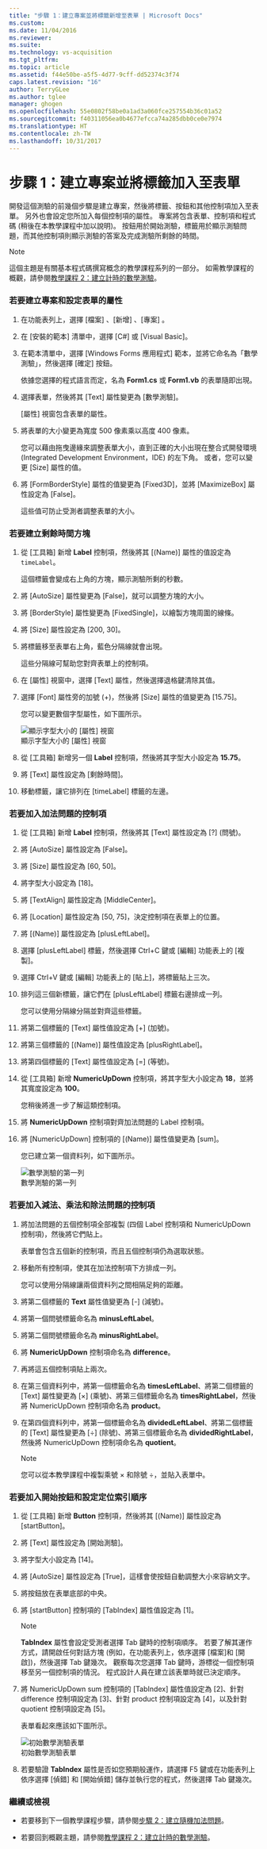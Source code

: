 ```yaml
---
title: "步驟 1：建立專案並將標籤新增至表單 | Microsoft Docs"
ms.custom: 
ms.date: 11/04/2016
ms.reviewer: 
ms.suite: 
ms.technology: vs-acquisition
ms.tgt_pltfrm: 
ms.topic: article
ms.assetid: f44e50be-a5f5-4d77-9cff-dd52374c3f74
caps.latest.revision: "16"
author: TerryGLee
ms.author: tglee
manager: ghogen
ms.openlocfilehash: 55e0802f58be0a1ad3a060fce257554b36c01a52
ms.sourcegitcommit: f40311056ea0b4677efcca74a285dbb0ce0e7974
ms.translationtype: HT
ms.contentlocale: zh-TW
ms.lasthandoff: 10/31/2017
---
```

# <a name="step-1-create-a-project-and-add-labels-to-your-form"></a>步驟 1：建立專案並將標籤加入至表單
開發這個測驗的前幾個步驟是建立專案，然後將標籤、按鈕和其他控制項加入至表單。 另外也會設定您所加入每個控制項的屬性。 專案將包含表單、控制項和程式碼 (稍後在本教學課程中加以說明)。 按鈕用於開始測驗，標籤用於顯示測驗問題，而其他控制項則顯示測驗的答案及完成測驗所剩餘的時間。  
  
> [!NOTE]
>  這個主題是有關基本程式碼撰寫概念的教學課程系列的一部分。 如需教學課程的概觀，請參閱[教學課程 2：建立計時的數學測驗](../ide/tutorial-2-create-a-timed-math-quiz.md)。  
  
### <a name="to-create-a-project-and-and-set-properties-for-a-form"></a>若要建立專案和設定表單的屬性  
  
1.  在功能表列上，選擇 [檔案] 、[新增] 、[專案] 。  
  
2.  在 [安裝的範本] 清單中，選擇 [C#] 或 [Visual Basic]。  
  
3.  在範本清單中，選擇 [Windows Forms 應用程式] 範本，並將它命名為「數學測驗」，然後選擇 [確定] 按鈕。  
  
     依據您選擇的程式語言而定，名為 **Form1.cs** 或 **Form1.vb** 的表單隨即出現。  
  
4.  選擇表單，然後將其 [Text] 屬性變更為 [數學測驗]。  
  
     [屬性] 視窗包含表單的屬性。  
  
5.  將表單的大小變更為寬度 500 像素乘以高度 400 像素。  
  
     您可以藉由拖曳邊緣來調整表單大小，直到正確的大小出現在整合式開發環境 (Integrated Development Environment，IDE) 的左下角。 或者，您可以變更 [Size] 屬性的值。  
  
6.  將 [FormBorderStyle] 屬性的值變更為 [Fixed3D]，並將 [MaximizeBox] 屬性設定為 [False]。  
  
     這些值可防止受測者調整表單的大小。  
  
### <a name="to-create-the-time-remaining-box"></a>若要建立剩餘時間方塊  
  
1.  從 [工具箱] 新增 **Label** 控制項，然後將其 [(Name)] 屬性的值設定為 `timeLabel`。  
  
     這個標籤會變成右上角的方塊，顯示測驗所剩的秒數。  
  
2.  將 [AutoSize] 屬性變更為 [False]，就可以調整方塊的大小。  
  
3.  將 [BorderStyle] 屬性變更為 [FixedSingle]，以繪製方塊周圍的線條。  
  
4.  將 [Size] 屬性設定為 [200, 30]。  
  
5.  將標籤移至表單右上角，藍色分隔線就會出現。  
  
     這些分隔線可幫助您對齊表單上的控制項。  
  
6.  在 [屬性] 視窗中，選擇 [Text] 屬性，然後選擇退格鍵清除其值。  
  
7.  選擇 [Font] 屬性旁的加號 (+)，然後將 [Size] 屬性的值變更為 [15.75]。  
  
     您可以變更數個字型屬性，如下圖所示。  
  
     ![顯示字型大小的 [屬性] 視窗](../ide/media/express_setfontsize.png "Express_setFontSize")  
顯示字型大小的 [屬性] 視窗  
  
8.  從 [工具箱] 新增另一個 **Label** 控制項，然後將其字型大小設定為 **15.75**。  
  
9. 將 [Text] 屬性設定為 [剩餘時間]。  
  
10. 移動標籤，讓它排列在 [timeLabel] 標籤的左邊。  
  
### <a name="to-add-controls-for-the-addition-problems"></a>若要加入加法問題的控制項  
  
1.  從 [工具箱] 新增 **Label** 控制項，然後將其 [Text] 屬性設定為 [?] (問號)。  
  
2.  將 [AutoSize] 屬性設定為 [False]。  
  
3.  將 [Size] 屬性設定為 [60, 50]。  
  
4.  將字型大小設定為 [18]。  
  
5.  將 [TextAlign] 屬性設定為 [MiddleCenter]。  
  
6.  將 [Location] 屬性設定為 [50, 75]，決定控制項在表單上的位置。  
  
7.  將 [(Name)] 屬性設定為 [plusLeftLabel]。  
  
8.  選擇 [plusLeftLabel] 標籤，然後選擇 Ctrl+C 鍵或 [編輯] 功能表上的 [複製]。  
  
9. 選擇 Ctrl+V 鍵或 [編輯] 功能表上的 [貼上]，將標籤貼上三次。  
  
10. 排列這三個新標籤，讓它們在 [plusLeftLabel] 標籤右邊排成一列。  
  
     您可以使用分隔線分隔並對齊這些標籤。  
  
11. 將第二個標籤的 [Text] 屬性值設定為 [+] (加號)。  
  
12. 將第三個標籤的 [(Name)] 屬性值設定為 [plusRightLabel]。  
  
13. 將第四個標籤的 [Text] 屬性值設定為 [=] (等號)。  
  
14. 從 [工具箱] 新增 **NumericUpDown** 控制項，將其字型大小設定為 **18**，並將其寬度設定為 **100**。  
  
     您稍後將進一步了解這類控制項。  
  
15. 將 **NumericUpDown** 控制項對齊加法問題的 Label 控制項。  
  
16. 將 [NumericUpDown] 控制項的 [(Name)] 屬性值變更為 [sum]。  
  
     您已建立第一個資料列，如下圖所示。  
  
     ![數學測驗的第一列](../ide/media/express_firstrow.png "Express_firstRow")  
數學測驗的第一列  
  
### <a name="to-add-controls-for-the-subtraction-multiplication-and-division-problems"></a>若要加入減法、乘法和除法問題的控制項  
  
1.  將加法問題的五個控制項全部複製 (四個 Label 控制項和 NumericUpDown 控制項)，然後將它們貼上。  
  
     表單會包含五個新的控制項，而且五個控制項仍為選取狀態。  
  
2.  移動所有控制項，使其在加法控制項下方排成一列。  
  
     您可以使用分隔線讓兩個資料列之間相隔足夠的距離。  
  
3.  將第二個標籤的 **Text** 屬性值變更為 [-] (減號)。  
  
4.  將第一個問號標籤命名為 **minusLeftLabel**。  
  
5.  將第二個問號標籤命名為 **minusRightLabel**。  
  
6.  將 **NumericUpDown** 控制項命名為 **difference**。  
  
7.  再將這五個控制項貼上兩次。  
  
8.  在第三個資料列中，將第一個標籤命名為 **timesLeftLabel**、將第二個標籤的 [Text] 屬性變更為 [×] (乘號)、將第三個標籤命名為 **timesRightLabel**，然後將 NumericUpDown 控制項命名為 **product**。  
  
9. 在第四個資料列中，將第一個標籤命名為 **dividedLeftLabel**、將第二個標籤的 [Text] 屬性變更為 [÷] (除號)、將第三個標籤命名為 **dividedRightLabel**，然後將 NumericUpDown 控制項命名為 **quotient**。  
  
    > [!NOTE]
    >  您可以從本教學課程中複製乘號 × 和除號 ÷，並貼入表單中。  
  
### <a name="to-add-a-start-button-and-set-the-tab-index-order"></a>若要加入開始按鈕和設定定位索引順序  
  
1.  從 [工具箱] 新增 **Button** 控制項，然後將其 [(Name)] 屬性設定為 [startButton]。  
  
2.  將 [Text] 屬性設定為 [開始測驗]。  
  
3.  將字型大小設定為 [14]。  
  
4.  將 [AutoSize] 屬性設定為 [True]，這樣會使按鈕自動調整大小來容納文字。  
  
5.  將按鈕放在表單底部的中央。  
  
6.  將 [startButton] 控制項的 [TabIndex] 屬性值設定為 [1]。  
  
    > [!NOTE]
    >  **TabIndex** 屬性會設定受測者選擇 Tab 鍵時的控制項順序。 若要了解其運作方式，請開啟任何對話方塊 (例如，在功能表列上，依序選擇 [檔案]和 [開啟])，然後選擇 Tab 鍵幾次。 觀察每次您選擇 Tab 鍵時，游標從一個控制項移至另一個控制項的情況。 程式設計人員在建立該表單時就已決定順序。  
  
7.  將 NumericUpDown sum 控制項的 [TabIndex] 屬性值設定為 [2]、針對 difference 控制項設定為 [3]、針對 product 控制項設定為 [4]，以及針對 quotient 控制項設定為 [5]。  
  
     表單看起來應該如下圖所示。  
  
     ![初始數學測驗表單](../ide/media/express_formlaidout.png "Express_FormLaidOut")  
初始數學測驗表單  
  
8.  若要驗證 **TabIndex** 屬性是否如您預期般運作，請選擇 F5 鍵或在功能表列上依序選擇 [偵錯] 和 [開始偵錯] 儲存並執行您的程式，然後選擇 Tab 鍵幾次。  
  
### <a name="to-continue-or-review"></a>繼續或檢視  
  
-   若要移到下一個教學課程步驟，請參閱[步驟 2：建立隨機加法問題](../ide/step-2-create-a-random-addition-problem.md)。  
  
-   若要回到概觀主題，請參閱[教學課程 2：建立計時的數學測驗](../ide/tutorial-2-create-a-timed-math-quiz.md)。
